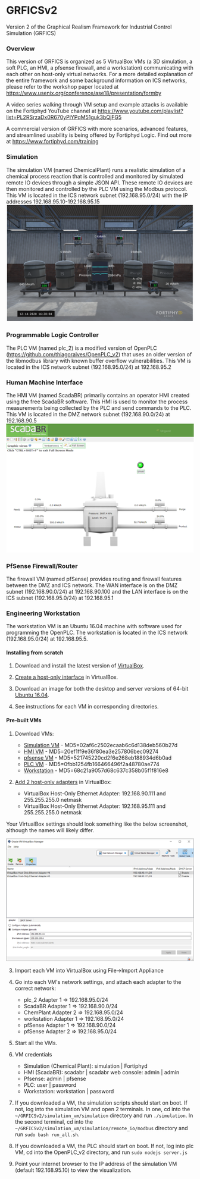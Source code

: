 # GRFICSv2
Version 2 of the Graphical Realism Framework for Industrial Control Simulation (GRFICS)

### Overview

This version of GRFICS is organized as 5 VirtualBox VMs (a 3D simulation, a soft PLC, an HMI, a pfsense firewall, and a workstation) communicating with each other on host-only virtual networks. For a more detailed explanation of the entire framework and some background information on ICS networks, please refer to the workshop paper located at https://www.usenix.org/conference/ase18/presentation/formby

A video series walking through VM setup and example attacks is available on the Fortiphyd YouTube channel at 
https://www.youtube.com/playlist?list=PL2RSrzaDx0R670yPlYPqM51guk3bQjFG5

A commercial version of GRFICS with more scenarios, advanced features, and streamlined usability is being offered by Fortiphyd Logic. Find out more at https://www.fortiphyd.com/training

### Simulation

The simulation VM (named ChemicalPlant) runs a realistic simulation of a chemical process reaction that is controlled and monitored by simulated remote IO devices through a simple JSON API. These remote IO devices are then monitored and controlled by the PLC VM using the Modbus protocol. This VM is located in the ICS network subnet (192.168.95.0/24) with the IP addresses 192.168.95.10-192.168.95.15
![simulation](figures/simulation.png)

### Programmable Logic Controller

The PLC VM (named plc_2) is a modified version of OpenPLC (https://github.com/thiagoralves/OpenPLC_v2) that uses an older version of the libmodbus library with known buffer overflow vulnerabilities. This VM is located in the ICS network subnet (192.168.95.0/24) at 192.168.95.2

### Human Machine Interface

The HMI VM (named ScadaBR) primarily contains an operator HMI created using the free ScadaBR software. This HMI is used to monitor the process measurements being collected by the PLC and send commands to the PLC. This VM is located in the DMZ network subnet (192.168.90.0/24) at 192.168.90.5
![hmi](figures/hmi.png)


### PfSense Firewall/Router

The firewall VM (named pfSense) provides routing and firewall features between the DMZ and ICS network. The WAN interface is on the DMZ subnet (192.168.90.0/24) at 192.168.90.100 and the LAN interface is on the ICS subnet (192.168.95.0/24) at 192.168.95.1

### Engineering Workstation

The workstation VM is an Ubuntu 16.04 machine with software used for programming the OpenPLC. The workstation is located in the ICS network (192.168.95.0/24) at 192.168.95.5.

#### Installing from scratch

1. Download and install the latest version of [VirtualBox](https://www.virtualbox.org/wiki/Downloads).

2. [Create a host-only interface](https://www.virtualbox.org/manual/ch06.html#network_hostonly) in VirtualBox.

3. Download an image for both the desktop and server versions of 64-bit [Ubuntu 16.04](http://releases.ubuntu.com/16.04/).

4. See instructions for each VM in corresponding directories.

#### Pre-built VMs

1. Download VMs:

   - [Simulation VM](https://netorgft4230013-my.sharepoint.com/:u:/g/personal/dformby_fortiphyd_com/EaBeAxbF6xtEumdsJ7npVz0BeECJnseAMsfAbaLwV3sKOg?e=JRvkcS) - MD5=02af6c2502ecaab6c6d138deb560b27d
   - [HMI VM](https://netorgft4230013-my.sharepoint.com/:u:/g/personal/dformby_fortiphyd_com/Eacy2_AyKsNHsebSady0fGMB95li29AVnQxjHiu89XXpEQ?e=WZxsx0) - MD5=20ef1ff9e36f80ea3e257806bec09274
   - [pfsense VM](https://netorgft4230013-my.sharepoint.com/:u:/g/personal/dformby_fortiphyd_com/ETe9GfHNkOZKh2YuL7oMd1UBs8zhnqmGnqoODuTy2q8alg?e=GqTHB6) - MD5=521745220cd2f6e268eb188934d6b0ad
   - [PLC VM](https://netorgft4230013-my.sharepoint.com/:u:/g/personal/dformby_fortiphyd_com/ER0pG_X5IRNCg477jf2ppo8BdN0t13t9vrNBH92_oOWOHA?e=hNeJ88) - MD5=0fbb1254fb166466496f2a48780ae774
   - [Workstation](https://netorgft4230013-my.sharepoint.com/:u:/g/personal/dformby_fortiphyd_com/EcZuc0Xu7WRBjhIhwWH2MjkBeZ4W1S-k6m4m7Nuk_RHpdQ?e=kHhX7y) - MD5=68c21a9057d68c637c358b05f1f816e8

2. [Add 2 host-only adapters](https://www.virtualbox.org/manual/ch06.html#network_hostonly) in VirtualBox:
    - VirtualBox Host-Only Ethernet Adapter: 192.168.90.111 and 255.255.255.0 netmask
    - VirtualBox Host-Only Ethernet Adapter: 192.168.95.111 and 255.255.255.0 netmask

  Your VirtualBox settings should look something like the below screenshot, although the names will likely differ.

  ![netset3](figures/vb_networking.png)


3. Import each VM into VirtualBox using File->Import Appliance

4. Go into each VM's network settings, and attach each adapter to the correct network:

   - plc_2 Adapter 1 => 192.168.95.0/24
   - ScadaBR Adapter 1 => 192.168.90.0/24
   - ChemPlant Adapter 2 => 192.168.95.0/24
   - workstation Adapter 1 => 192.168.95.0/24
   - pfSense Adapter 1 => 192.168.90.0/24
   - pfSense Adapter 2 => 192.168.95.0/24

5. Start all the VMs.

6. VM credentials
    - Simulation (Chemical Plant): simulation | Fortiphyd
    - HMI (ScadaBR): scadabr | scadabr    web console: admin | admin
    - Pfsense: admin | pfsense
    - PLC: user | password
    - Workstation: workstation | password

7. If you downloaded a VM, the simulation scripts should start on boot. If not, log into the simulation VM and open 2 terminals. In one, cd into the `~/GRFICSv2/simulation_vm/simulation` directory and run `./simulation`. In the second terminal, cd into the `~/GRFICSv2/simulation_vm/simulation/remote_io/modbus` directory and run `sudo bash run_all.sh`.

8. If you downloaded a VM, the PLC should start on boot. If not, log into plc VM, cd into the OpenPLC_v2 directory, and run `sudo nodejs server.js`

9. Point your internet browser to the IP address of the simulation VM (default 192.168.95.10) to view the visualization.
